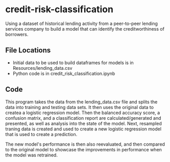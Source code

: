 # credit-risk-classification
Using a dataset of historical lending activity from a peer-to-peer lending services company to build a model that can identify the creditworthiness of borrowers.

## File Locations
* Initial data to be used to build dataframes for models is in Resources/lending_data.csv
* Python code is in credit_risk_classification.ipynb

## Code
This program takes the data from the lending_data.csv file and splits the data into training and testing data sets. It then uses the original data to createa a logistic regression model. Then the balanced accuracy score, a confusion matrix, and a classification report are calculated/generated and presented, as well as analysis into the state of the model. Next, resampled traning data is created and used to create a new logistic regression model that is used to create a prediction.

The new model's performance is then also reevaluated, and then compared to the original model to showcase the improvements in performance when the model was retrained. 